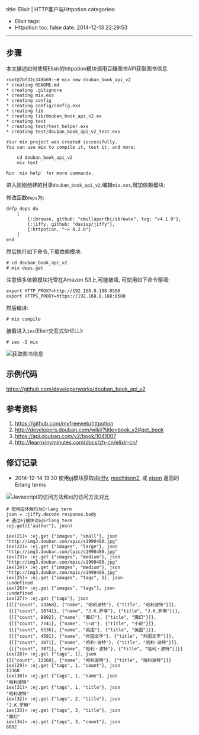 title: Elixir | HTTP客户端Httpotion
categories:
  - Elixir
tags:
  - Httpotion
toc: false
date: 2014-12-13 22:29:53
---


## 步骤

本文描述如何使用Elixir的httpotion模块调用豆瓣图书API获取图书信息.

    root@7bf32c349b69:~# mix new douban_book_api_v2
    * creating README.md
    * creating .gitignore
    * creating mix.exs
    * creating config
    * creating config/config.exs
    * creating lib
    * creating lib/douban_book_api_v2.ex
    * creating test
    * creating test/test_helper.exs
    * creating test/douban_book_api_v2_test.exs

    Your mix project was created successfully.
    You can use mix to compile it, test it, and more:

        cd douban_book_api_v2
        mix test

    Run `mix help` for more commands.


进入刚刚创建的目录`douban_book_api_v2`,编辑`mix.exs`,增加依赖模块:

修改函数`deps`为:

```
defp deps do
    [
        {:ibrowse, github: "cmullaparthi/ibrowse", tag: "v4.1.0"},
        {:jiffy, github: "davisp/jiffy"},
        {:httpotion, "~> 0.2.0"}
    ]
end
```

然后执行如下命令,下载依赖模块:

```
# cd douban_book_api_v2
# mix deps.get
```

注意很多依赖模块托管在Amazon S3上,可能被墙, 可使用如下命令穿墙:

```
export HTTP_PROXY=http://192.168.8.188:8580
export HTTPS_PROXY=https://192.168.8.188:8580
```

然后编译:

```
# mix compile
```

接着进入`iex`(Elixir交互式SHELL):

```
# iex -S mix
```
![获取图书信息](/assets/images/F228B9AD-80CE-4875-AFCB-49BF5446A67D.png)


## 示例代码

https://github.com/developerworks/douban_book_api_v2


## 参考资料

1. https://github.com/myfreeweb/httpotion
2. http://developers.douban.com/wiki/?title=book_v2#get_book
3. https://api.douban.com/v2/book/1041007
4. http://learnxinyminutes.com/docs/zh-cn/elixir-cn/


## 修订记录

- 2014-12-14 13:30
使用[ej][4]模块获取由[jiffy][1], [mochijson2][2], 或 [ejson][3] 返回的Erlang terms

![Javascript的访问方法和ej的访问方法对比](/assets/images/C2B21544-3DDE-48FF-A83E-229C5463790A.png)

```
# 把响应体解码为Erlang term
json = :jiffy.decode response.body
# 通过ej模块访问Erlang term
:ej.get({"author"}, josn)
```

```
iex(21)> :ej.get {"images", "small"}, json
"http://img3.douban.com/spic/s1990480.jpg"
iex(22)> :ej.get {"images", "large"}, json
"http://img3.douban.com/lpic/s1990480.jpg"
iex(23)> :ej.get {"images", "medium"}, json
"http://img3.douban.com/mpic/s1990480.jpg"
iex(24)> :ej.get {"images", "medium"}, json
"http://img3.douban.com/mpic/s1990480.jpg"
iex(25)> :ej.get {"images", "tags", 1}, json
:undefined
iex(26)> :ej.get {"images", "tags"}, json
:undefined
iex(27)> :ej.get {"tags"}, json
[{[{"count", 13368}, {"name", "哈利波特"}, {"title", "哈利波特"}]},
 {[{"count", 10741}, {"name", "J.K.罗琳"}, {"title", "J.K.罗琳"}]},
 {[{"count", 8892}, {"name", "魔幻"}, {"title", "魔幻"}]},
 {[{"count", 7741}, {"name", "小说"}, {"title", "小说"}]},
 {[{"count", 6536}, {"name", "英国"}, {"title", "英国"}]},
 {[{"count", 4591}, {"name", "外国文学"}, {"title", "外国文学"}]},
 {[{"count", 3871}, {"name", "哈利·波特"}, {"title", "哈利·波特"}]},
 {[{"count", 3871}, {"name", "哈利・波特"}, {"title", "哈利・波特"}]}]
iex(28)> :ej.get {"tags", 1}, json
{[{"count", 13368}, {"name", "哈利波特"}, {"title", "哈利波特"}]}
iex(29)> :ej.get {"tags", 1, "count"}, json
13368
iex(30)> :ej.get {"tags", 1, "name"}, json
"哈利波特"
iex(31)> :ej.get {"tags", 1, "title"}, json
"哈利波特"
iex(32)> :ej.get {"tags", 2, "title"}, json
"J.K.罗琳"
iex(33)> :ej.get {"tags", 3, "title"}, json
"魔幻"
iex(34)> :ej.get {"tags", 3, "count"}, json
8892
```

  [1]: https://github.com/davisp/jiffy
  [2]: https://github.com/mochi/mochiweb
  [3]: https://github.com/benoitc/ejson
  [4]: https://github.com/seth/ej

